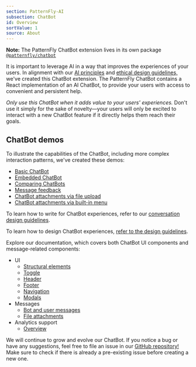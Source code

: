 ```yaml
---
section: PatternFly-AI
subsection: ChatBot
id: Overview
sortValue: 1
source: About
---
```


**Note:** The PatternFly ChatBot extension lives in its own package [`@patternfly/chatbot`](https://www.npmjs.com/package/@patternfly/chatbot)

It is important to leverage AI in a way that improves the experiences of your users. In alignment with our [AI principles](/patternfly-ai/about-ai#ai-principles) and [ethical design guidelines,](/patternfly-ai/ai-guidelines) we've created this ChatBot extension. The PatternFly ChatBot contains a React implementation of an AI ChatBot, to provide your users with access to convenient and persistent help.

_Only use this ChatBot when it adds value to your users' experiences._ Don't use it simply for the sake of novelty&mdash;your users will only be excited to interact with a new ChatBot feature if it directly helps them reach their goals.

## ChatBot demos

To illustrate the capabilities of the ChatBot, including more complex interaction patterns, we've created these demos: 
- [Basic ChatBot](/patternfly-ai/chatbot/overview/demo#basic-chatbot)
- [Embedded ChatBot](/patternfly-ai/chatbot/overview/demo#embedded-chatbot)
- [Comparing ChatBots](/patternfly-ai/chatbot/overview/demo/#comparing-chatbots)
- [Message feedback](/patternfly-ai/chatbot/messages/demo#message-feedback)
- [ChatBot attachments via file upload](/patternfly-ai/chatbot/messages/demo#attach-via-upload-button-in-message-bar)
- [ChatBot attachments via built-in menu](/patternfly-ai/chatbot/messages/demo#attach-via-menu-of-options-in-message-bar)

To learn how to write for ChatBot experiences, refer to our [conversation design guidelines](/patternfly-ai/conversation-design/#writing-for-chatbots).

To learn how to design ChatBot experiences, [refer to the design guidelines](/patternfly-ai/chatbot/overview/design-guidelines).

Explore our documentation, which covers both ChatBot UI components and message-related components:
- UI
    - [Structural elements](/patternfly-ai/chatbot/ui#structure)
    - [Toggle](/patternfly-ai/chatbot/ui#toggle)
    - [Header](/patternfly-ai/chatbot/ui#header)
    - [Footer](/patternfly-ai/chatbot/ui#footer)
    - [Navigation](/patternfly-ai/chatbot/ui#navigation)
    - [Modals](/patternfly-ai/chatbot/ui#modals)
- Messages
    - [Bot and user messages](/patternfly-ai/chatbot/messages)
    - [File attachments](/patternfly-ai/chatbot/messages#attachments)
- Analytics support
    - [Overview](/patternfly-ai/chatbot/analytics)
  

We will continue to grow and evolve our ChatBot. If you notice a bug or have any suggestions, feel free to file an issue in our [GitHub repository!](https://github.com/patternfly/chatbot/issues) Make sure to check if there is already a pre-existing issue before creating a new one.
